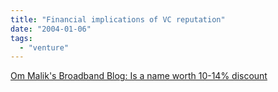 ```yaml
---
title: "Financial implications of VC reputation"
date: "2004-01-06"
tags: 
  - "venture"
---
```


[Om Malik's Broadband Blog: Is a name worth 10-14% discount](http://gigaom.com/archives/2004/01/is_a_name_worth_1014_discount.html "Om Malik's Broadband Blog: Is a name worth 10-14% discount")
